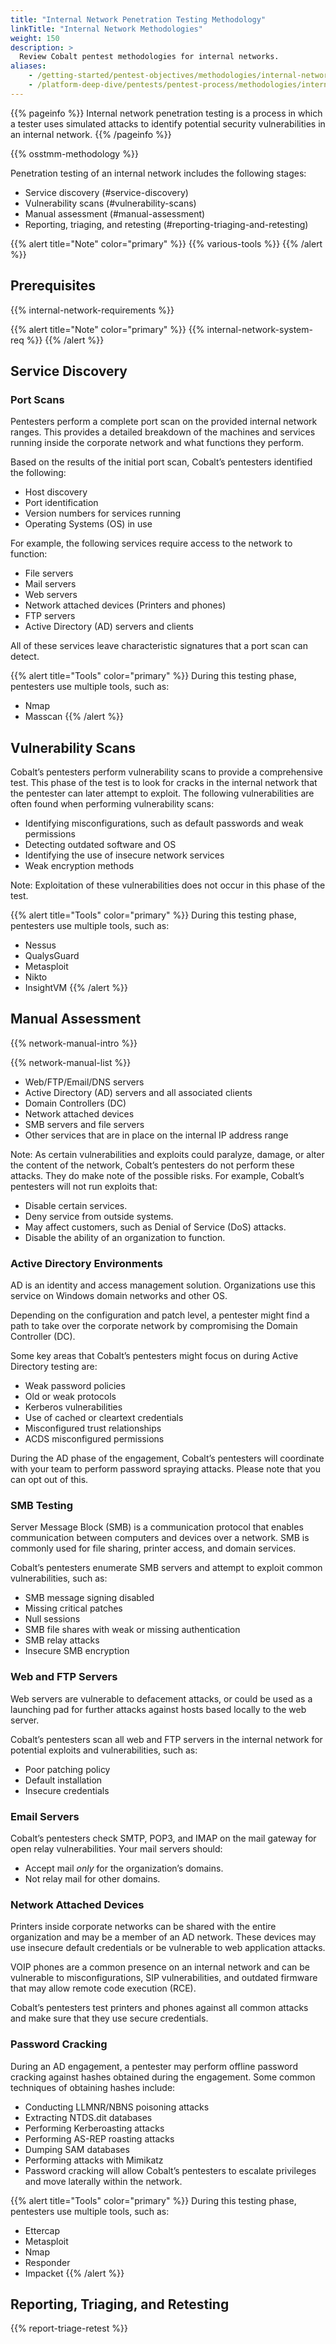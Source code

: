 ```yaml
---
title: "Internal Network Penetration Testing Methodology"
linkTitle: "Internal Network Methodologies"
weight: 150
description: >
  Review Cobalt pentest methodologies for internal networks.
aliases:
    - /getting-started/pentest-objectives/methodologies/internal-network/
    - /platform-deep-dive/pentests/pentest-process/methodologies/internal-network/
---
```


{{% pageinfo %}}
Internal network penetration testing is a process in which a tester uses simulated attacks to identify potential security vulnerabilities in an internal network.
{{% /pageinfo %}}

{{% osstmm-methodology %}}

Penetration testing of an internal network includes the following stages:
- Service discovery (#service-discovery)
- Vulnerability scans (#vulnerability-scans)
- Manual assessment (#manual-assessment)
- Reporting, triaging, and retesting (#reporting-triaging-and-retesting)
  
{{% alert title="Note" color="primary" %}}
{{% various-tools %}}
{{% /alert %}}

## Prerequisites

{{% internal-network-requirements %}}

{{% alert title="Note" color="primary" %}}
{{% internal-network-system-req %}}
{{% /alert %}}

## Service Discovery

### Port Scans

Pentesters perform a complete port scan on the provided internal network ranges. This provides a detailed breakdown of the machines and services running inside the corporate network and what functions they perform.

Based on the results of the initial port scan, Cobalt’s pentesters identified the following:

- Host discovery
- Port identification
- Version numbers for services running
- Operating Systems (OS) in use

For example, the following services require access to the network to function:
- File servers
- Mail servers
- Web servers
- Network attached devices (Printers and phones)
- FTP servers
- Active Directory (AD) servers and clients

All of these services leave characteristic signatures that a port scan can detect.

{{% alert title="Tools" color="primary" %}}
During this testing phase, pentesters use multiple tools, such as:

- Nmap
- Masscan
{{% /alert %}}


## Vulnerability Scans

Cobalt’s pentesters perform vulnerability scans to provide a comprehensive test. This phase of the test is to look for cracks in the internal network that the pentester can later attempt to exploit. The following vulnerabilities are often found when performing vulnerability scans:

- Identifying misconfigurations, such as default passwords and weak permissions
- Detecting outdated software and OS
- Identifying the use of insecure network services
- Weak encryption methods 

Note: Exploitation of these vulnerabilities does not occur in this phase of the test.

{{% alert title="Tools" color="primary" %}}
During this testing phase, pentesters use multiple tools, such as:

- Nessus
- QualysGuard
- Metasploit
- Nikto
- InsightVM
{{% /alert %}}

## Manual Assessment

{{% network-manual-intro %}}

{{% network-manual-list %}}
- Web/FTP/Email/DNS servers
- Active Directory (AD) servers and all associated clients
- Domain Controllers (DC)
- Network attached devices
- SMB servers and file servers
- Other services that are in place on the internal IP address range

Note: As certain vulnerabilities and exploits could paralyze, damage, or alter the content of the network, Cobalt’s pentesters do not perform these attacks. They do make note of the possible risks. For example, Cobalt’s pentesters will not run exploits that:

- Disable certain services.
- Deny service from outside systems.
- May affect customers, such as Denial of Service (DoS) attacks.
- Disable the ability of an organization to function.

### Active Directory Environments

AD is an identity and access management solution. Organizations use this service on Windows domain networks and other OS.

Depending on the configuration and patch level, a pentester might find a path to take over the corporate network by compromising the Domain Controller (DC).

Some key areas that Cobalt’s pentesters might focus on during Active Directory testing are:

- Weak password policies
- Old or weak protocols
- Kerberos vulnerabilities
- Use of cached or cleartext credentials
- Misconfigured trust relationships
- ACDS misconfigured permissions

During the AD phase of the engagement, Cobalt’s pentesters will coordinate with your team to perform password spraying attacks. Please note that you can opt out of this.

### SMB Testing

Server Message Block (SMB) is a communication protocol that enables communication between computers and devices over a network. SMB is commonly used for file sharing, printer access, and domain services.

Cobalt’s pentesters enumerate SMB servers and attempt to exploit common vulnerabilities, such as:

- SMB message signing disabled
- Missing critical patches
- Null sessions 
- SMB file shares with weak or missing authentication
- SMB relay attacks
- Insecure SMB encryption

### Web and FTP Servers

Web servers are vulnerable to defacement attacks, or could be used as a launching pad for further attacks against hosts based locally to the web server.

Cobalt’s pentesters scan all web and FTP servers in the internal network for potential exploits and vulnerabilities, such as:

- Poor patching policy
- Default installation
- Insecure credentials

### Email Servers

Cobalt’s pentesters check SMTP, POP3, and IMAP on the mail gateway for open relay vulnerabilities. Your mail servers should:

- Accept mail _only_ for the organization’s domains.
- Not relay mail for other domains.

### Network Attached Devices

Printers inside corporate networks can be shared with the entire organization and may be a member of an AD network. These devices may use insecure default credentials or be vulnerable to web application attacks.

VOIP phones are a common presence on an internal network and can be vulnerable to misconfigurations, SIP vulnerabilities, and outdated firmware that may allow remote code execution (RCE).

Cobalt’s pentesters test printers and phones against all common attacks and make sure that they use secure credentials.

### Password Cracking

During an AD engagement, a pentester may perform offline password cracking against hashes obtained during the engagement. Some common techniques of obtaining hashes include:

- Conducting LLMNR/NBNS poisoning attacks
- Extracting NTDS.dit databases
- Performing Kerberoasting attacks
- Performing AS-REP roasting attacks
- Dumping SAM databases
- Performing attacks with Mimikatz
- Password cracking will allow Cobalt’s pentesters to escalate privileges and move laterally within the network.

{{% alert title="Tools" color="primary" %}}
During this testing phase, pentesters use multiple tools, such as:

- Ettercap
- Metasploit
- Nmap
- Responder
- Impacket
{{% /alert %}}

## Reporting, Triaging, and Retesting

{{% report-triage-retest %}}
